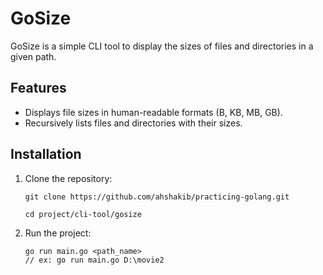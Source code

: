 # GoSize

GoSize is a simple CLI tool to display the sizes of files and directories in a given path.

## Features

- Displays file sizes in human-readable formats (B, KB, MB, GB).
- Recursively lists files and directories with their sizes.

## Installation

1. Clone the repository:
   ```
   git clone https://github.com/ahshakib/practicing-golang.git
   ```
   ```
   cd project/cli-tool/gosize
   ```

2. Run the project:
   ```
   go run main.go <path_name>
   // ex: go run main.go D:\movie2
   ```